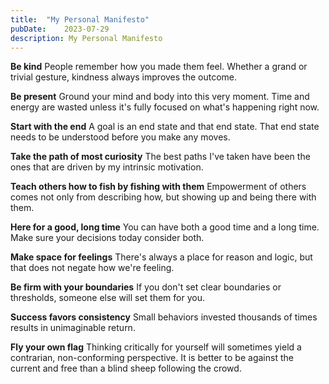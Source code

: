 ```yaml
---
title:	"My Personal Manifesto"
pubDate:	2023-07-29
description: My Personal Manifesto
---
```


**Be kind**
People remember how you made them feel. Whether a grand or trivial gesture, kindness always improves the outcome.

**Be present**
Ground your mind and body into this very moment. Time and energy are wasted unless it's fully focused on what's happening right now.

**Start with the end**
A goal is an end state and that end state. That end state needs to be understood before you make any moves.

**Take the path of most curiosity**
The best paths I've taken have been the ones that are driven by my intrinsic motivation.

**Teach others how to fish by fishing with them**
Empowerment of others comes not only from describing how, but showing up and being there with them.

**Here for a good, long time**
You can have both a good time and a long time. Make sure your decisions today consider both.

**Make space for feelings**
There's always a place for reason and logic, but that does not negate how we're feeling.

**Be firm with your boundaries**
If you don't set clear boundaries or thresholds, someone else will set them for you.

**Success favors consistency**
Small behaviors invested thousands of times results in unimaginable return.

**Fly your own flag**
Thinking critically for yourself will sometimes yield a contrarian, non-conforming perspective. It is better to be against the current and free than a blind sheep following the crowd.
